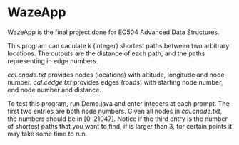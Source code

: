 # WazeApp

 WazeApp is the final project done for EC504 Advanced Data Structures.
 
This program can caculate k (integer) shortest paths between two arbitrary locations. The outputs are the distance of each path, and the paths representing in edge numbers.

*cal.cnode.txt* provides nodes (locations) with altitude, longitude and node number. *cal.cedge.txt* provides edges (roads) with starting node number, end node number and distance.

To test this program, run Demo.java and enter integers at each prompt. The first two entries are both node numbers. Given all nodes in *cal.cnode.txt*, the numbers should be in \[0, 21047]. Notice if the third entry is the number of shortest paths that you want to find, if is larger than 3, for certain points it may take some time to run.
